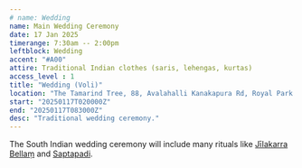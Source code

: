 ```yaml
---
# name: Wedding
name: Main Wedding Ceremony
date: 17 Jan 2025
timerange: 7:30am -- 2:00pm
leftblock: Wedding
accent: "#A00"
attire: Traditional Indian clothes (saris, lehengas, kurtas)
access_level : 1
title: "Wedding (Voli)"
location: "The Tamarind Tree, 88, Avalahalli Kanakapura Rd, Royal Park Residency Layout, JP Nagar 9th Phase, J. P. Nagar, Bengaluru, Karnataka 560108, India"
start: "20250117T020000Z"
end: "20250117T083000Z"
desc: "Traditional wedding ceremony."
---
```


The South Indian wedding ceremony will include many rituals like 
[Jīlakarra Bellaṃ](https://www.thetamarindtree.in/blog/jeelakarra-bellam-ritual/)
and
[Saptapadi](https://www.thetamarindtree.in/blog/saptapadi-saat-phere/). 
